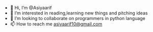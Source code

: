 - 👋 Hi, I’m @Asiyaarif
- 👀 I’m interested in reading,learning new things and pitching ideas
- 💞️ I’m looking to collaborate on programmers in python language 
- 📫 How to reach me asiyaarif10@gmail.com

<!---
Asiyaarif/Asiyaarif is a ✨ special ✨ repository because its `README.md` (this file) appears on your GitHub profile.
You can click the Preview link to take a look at your changes.
--->
